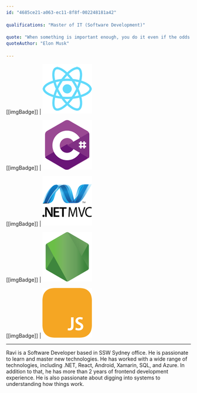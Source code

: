```yaml
---
id: "4685ce21-a063-ec11-8f8f-002248181a42"

qualifications: "Master of IT (Software Development)"

quote: "When something is important enough, you do it even if the odds are not in your favor."
quoteAuthor: "Elon Musk"

---
```


[[imgBadge]]
| ![](../badges/Developer-react.png)

[[imgBadge]]
| ![](../badges/Developer-c-sharp.png)

[[imgBadge]]
| ![](../badges/Developer-dotnet-mvc.png)

[[imgBadge]]
| ![](../badges/Developer-node-js.png)

[[imgBadge]]
| ![](../badges/Developer-js.png)

---

Ravi is a Software Developer based in SSW Sydney office. He is passionate to learn and master new technologies. He has worked with a wide range of technologies, including .NET, React, Android, Xamarin, SQL, and Azure. In addition to that, he has more than 2 years of frontend development experience. He is also passionate about digging into systems to understanding how things work. 
